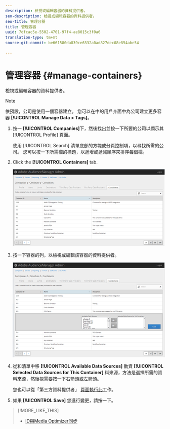 ```yaml
---
description: 檢視或編輯容器的資料提供者。
seo-description: 檢視或編輯容器的資料提供者。
seo-title: 管理容器
title: 管理容器
uuid: 7dfcac5e-5502-4701-97f4-ae8015c3f0a6
translation-type: tm+mt
source-git-commit: be661580da839ce6332a0ad827dec08e854abe54

---
```



# 管理容器 {#manage-containers}

檢視或編輯容器的資料提供者。

<!-- t_containers.xml -->

>[!NOTE]
>
>依預設，公司是使用一個容器建立。 您可以在中的用戶介面中為公司建立更多容器 **[!UICONTROL Manage Data > Tags]**。

1. 按一 **[!UICONTROL Companies]**&#x200B;下，然後找出並按一下所要的公司以顯示其 [!UICONTROL Profile] 頁面。

   使用 [!UICONTROL Search] 清單底部的方塊或分頁控制項，以尋找所需的公司。 您可以按一下所需欄的標題，以遞增或遞減順序來排序每個欄。

1. Click the **[!UICONTROL Containers]** tab.

   ![](assets/containers.png)

1. 按一下容器的列，以檢視或編輯該容器的資料提供者。

   ![步驟結果](assets/containers_edit.png)

1. 從和清單中移 **[!UICONTROL Available Data Sources]** 動資 **[!UICONTROL Selected Data Sources for This Container]** 料來源，方法是選擇所需的資料來源，然後視需要按一下右箭頭或左箭頭。

   您也可以從「第三方資料提供者」 [頁面執行此](../companies/admin-third-party-providers.md#task_E942DD674D794BA6B8EFD52FD866E689)工作。

1. 如果 **[!UICONTROL Save]** 您進行變更，請按一下。

>[!MORE_LIKE_THIS]
>
>* [ID與Media Optimizer同步](../companies/admin-amo-sync.md#concept_2B5537233DAA4860B3503B344F937D83)

